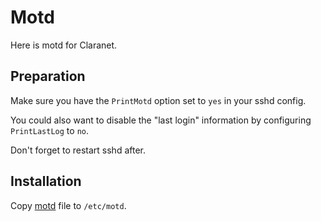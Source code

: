 # Motd

Here is motd for Claranet.

## Preparation

Make sure you have the `PrintMotd` option set to `yes` in your sshd config.

You could also want to disable the "last login" information by configuring `PrintLastLog` to `no`.

Don't forget to restart sshd after.

## Installation

Copy [motd](motd) file to `/etc/motd`.
